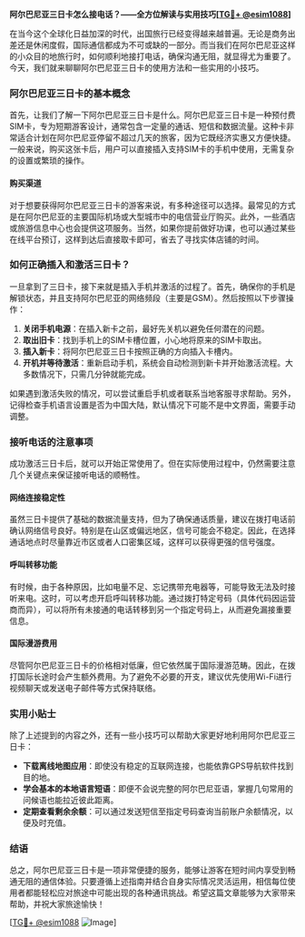 **阿尔巴尼亚三日卡怎么接电话？——全方位解读与实用技巧[[TG💪+ @esim1088](https://t.me/s/esim1088)]**

在当今这个全球化日益加深的时代，出国旅行已经变得越来越普遍。无论是商务出差还是休闲度假，国际通信都成为不可或缺的一部分。而当我们在阿尔巴尼亚这样的小众目的地旅行时，如何顺利地接打电话，确保沟通无阻，就显得尤为重要了。今天，我们就来聊聊阿尔巴尼亚三日卡的使用方法和一些实用的小技巧。

### 阿尔巴尼亚三日卡的基本概念

首先，让我们了解一下阿尔巴尼亚三日卡是什么。阿尔巴尼亚三日卡是一种预付费SIM卡，专为短期游客设计，通常包含一定量的通话、短信和数据流量。这种卡非常适合计划在阿尔巴尼亚停留不超过几天的旅客，因为它既经济实惠又方便快捷。一般来说，购买这张卡后，用户可以直接插入支持SIM卡的手机中使用，无需复杂的设置或繁琐的操作。

#### 购买渠道

对于想要获得阿尔巴尼亚三日卡的游客来说，有多种途径可以选择。最常见的方式是在阿尔巴尼亚的主要国际机场或大型城市中的电信营业厅购买。此外，一些酒店或旅游信息中心也会提供这项服务。当然，如果你提前做好功课，也可以通过某些在线平台预订，这样到达后直接取卡即可，省去了寻找实体店铺的时间。

### 如何正确插入和激活三日卡？

一旦拿到了三日卡，接下来就是插入手机并激活的过程了。首先，确保你的手机是解锁状态，并且支持阿尔巴尼亚的网络频段（主要是GSM）。然后按照以下步骤操作：

1. **关闭手机电源**：在插入新卡之前，最好先关机以避免任何潜在的问题。
2. **取出旧卡**：找到手机上的SIM卡槽位置，小心地将原来的SIM卡取出。
3. **插入新卡**：将阿尔巴尼亚三日卡按照正确的方向插入卡槽内。
4. **开机并等待激活**：重新启动手机，系统会自动检测到新卡并开始激活流程。大多数情况下，只需几分钟就能完成。

如果遇到激活失败的情况，可以尝试重启手机或者联系当地客服寻求帮助。另外，记得检查手机语言设置是否为中国大陆，默认情况下可能不是中文界面，需要手动调整。

### 接听电话的注意事项

成功激活三日卡后，就可以开始正常使用了。但在实际使用过程中，仍然需要注意几个关键点来保证接听电话的顺畅性。

#### 网络连接稳定性

虽然三日卡提供了基础的数据流量支持，但为了确保通话质量，建议在拨打电话前确认网络信号良好。特别是在山区或偏远地区，信号可能会不稳定。因此，在选择通话地点时尽量靠近市区或者人口密集区域，这样可以获得更强的信号强度。

#### 呼叫转移功能

有时候，由于各种原因，比如电量不足、忘记携带充电器等，可能导致无法及时接听来电。这时，可以考虑开启呼叫转移功能。通过拨打特定号码（具体代码因运营商而异），可以将所有未接通的电话转移到另一个指定号码上，从而避免漏接重要信息。

#### 国际漫游费用

尽管阿尔巴尼亚三日卡的价格相对低廉，但它依然属于国际漫游范畴。因此，在拨打国际长途时会产生额外费用。为了避免不必要的开支，建议优先使用Wi-Fi进行视频聊天或发送电子邮件等方式保持联络。

### 实用小贴士

除了上述提到的内容之外，还有一些小技巧可以帮助大家更好地利用阿尔巴尼亚三日卡：

- **下载离线地图应用**：即使没有稳定的互联网连接，也能依靠GPS导航软件找到目的地。
- **学会基本的本地语言短语**：即便不会说完整的阿尔巴尼亚语，掌握几句常用的问候语也能拉近彼此距离。
- **定期查看剩余余额**：可以通过发送短信至指定号码查询当前账户余额情况，以便及时充值。

### 结语

总之，阿尔巴尼亚三日卡是一项非常便捷的服务，能够让游客在短时间内享受到畅通无阻的通信体验。只要遵循上述指南并结合自身实际情况灵活运用，相信每位使用者都能轻松应对旅途中可能出现的各种通讯挑战。希望这篇文章能够为大家带来帮助，并祝大家旅途愉快！

[[TG💪+ @esim1088](https://t.me/s/esim1088) ![Image](https://i.postimg.cc/4NQfJmqS/Snipaste-2025-05-13-00-14-12.png)]